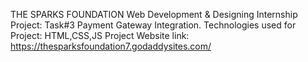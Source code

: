 THE SPARKS FOUNDATION
Web Development & Designing Internship Project:
Task#3 Payment Gateway Integration.
Technologies used for Project: HTML,CSS,JS
Project Website link: https://thesparksfoundation7.godaddysites.com/
